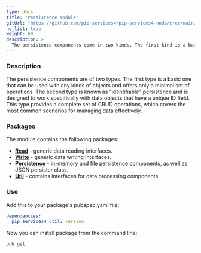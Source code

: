 ```yaml
---
type: docs
title: "Persistence module"
gitUrl: "https://github.com/pip-services4/pip-services4-node/tree/main/pip-services4-persistence-node"
no_list: true
weight: 60
description: > 
  The persistence components come in two kinds. The first kind is a basic persistence that can work with any object types and provides only minimal set of operations. The second kind is called “identifieable” persistence and works with “identifable” data objects, i.e. objects that have unique ID field. The identifiable persistence provides a full set or CRUD operations that covers most common cases.
---
```


### Description
The persistence components are of two types. The first type is a basic one that can be used with any kinds of objects and offers only a minimal set of operations. The second type is known as "identifiable" persistence and is designed to work specifically with data objects that have a unique ID field. This type provides a complete set of CRUD operations, which covers the most common scenarios for managing data effectively.

### Packages

The module contains the following packages:

- [**Read**](read) - generic data reading interfaces.
- [**Write**](write) - generic data writing interfaces.
- [**Persistence**](persistence) - in-memory and file persistence components, as well as JSON persister class.
- [**Util**](util) - contains interfaces for data processing components.


### Use

Add this to your package's pubspec.yaml file:
```yaml
dependencies:
  pip_services4_util: version
```

Now you can install package from the command line:
```bash
pub get
```



